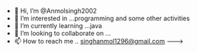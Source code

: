 - 👋 Hi, I’m @Anmolsingh2002
- 👀 I’m interested in ...programming and some other activities
- 🌱 I’m currently learning ...java
- 💞️ I’m looking to collaborate on ...
- 📫 How to reach me .. singhanmol1296@gmail.com
--->
